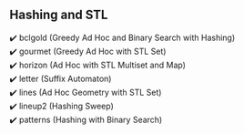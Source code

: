 ## Hashing and STL
:heavy_check_mark: bclgold (Greedy Ad Hoc and Binary Search with Hashing) <br>
:heavy_check_mark: gourmet (Greedy Ad Hoc with STL Set) <br>
:heavy_check_mark: horizon (Ad Hoc with STL Multiset and Map) <br>
:heavy_check_mark: letter (Suffix Automaton) <br>
:heavy_check_mark: lines (Ad Hoc Geometry with STL Set) <br>
:heavy_check_mark: lineup2 (Hashing Sweep)  <br>
:heavy_check_mark: patterns (Hashing with Binary Search)
